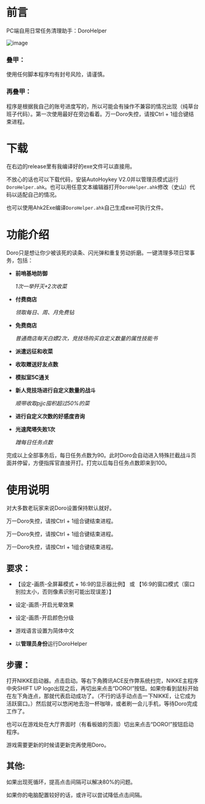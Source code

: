 # 前言

PC端自用日常任务清理助手：DoroHelper

![image](https://github.com/kyokakawaii/DoroHelper/blob/main/preview.png)


### 叠甲：

使用任何脚本程序均有封号风险，请谨慎。

### 再叠甲：

程序是根据我自己的账号进度写的，所以可能会有操作不兼容的情况出现（纯草台班子代码）。第一次使用最好在旁边看着。万一Doro失控，请按Ctrl + 1组合键结束进程。


# 下载

在右边的release里有我编译好的exe文件可以直接用。

不放心的话也可以下载代码，安装AutoHoykey V2.0并以管理员模式运行`DoroHelper.ahk`。也可以用任意文本编辑器打开`DoroHelper.ahk`修改（史山）代码以适配自己的情况。

也可以使用Ahk2Exe编译`DoroHelper.ahk`自己生成exe可执行文件。


# 功能介绍

  Doro只是想让你少被该死的读条、闪光弹和重复劳动折磨。一键清理多项日常事务，包括：
  
- **前哨基地防御**
  
  _1次一举歼灭+2次收菜_
  
- **付费商店**
  
  _领取每日、周、月免费钻_
  
- **免费商店**
  
  _普通商店每天白嫖2次，竞技场购买自定义数量的属性技能书_

- **派遣远征和收菜**
  
- **收取赠送好友点数**
  
- **模拟室5C通关**
  
- **新人竞技场进行自定义数量的战斗**
  
  _顺带收取pjjc囤积超过50%的菜_

- **进行自定义次数的好感度咨询**
  
- **光速爬塔失败1次**
  
  _蹭每日任务点数_

完成以上全部事务后，每日任务点数为90。此时Doro会自动进入特殊拦截战斗页面并停留，方便指挥官直接开打。打完以后每日任务点数即来到100。

# 使用说明

对大多数老玩家来说Doro设置保持默认就好。

万一Doro失控，请按Ctrl + 1组合键结束进程。

万一Doro失控，请按Ctrl + 1组合键结束进程。

万一Doro失控，请按Ctrl + 1组合键结束进程。

## 要求：

- 【设定-画质-全屏幕模式 + 16:9的显示器比例】   或    【16:9的窗口模式（窗口别拉太小，否则像素识别可能出现误差）】

- 设定-画质-开启光晕效果

- 设定-画质-开启颜色分级
  
- 游戏语言设置为简体中文
  
- 以**管理员身份**运行DoroHelper

## 步骤：

打开NIKKE启动器。点击启动。等右下角腾讯ACE反作弊系统扫完，NIKKE主程序中央SHIFT UP logo出现之后，再切出来点击“DORO!”按钮。如果你看到鼠标开始在左下角连点，那就代表启动成功了。（不行的话手动点击一下NIKKE，让它成为活跃窗口。）然后就可以悠闲地去泡一杯咖啡，或者刷一会儿手机，等待Doro完成工作了。

也可以在游戏处在大厅界面时（有看板娘的页面）切出来点击“DORO!”按钮启动程序。

游戏需要更新的时候请更新完再使用Doro。

## 其他:

如果出现死循环，提高点击间隔可以解决80%的问题。

如果你的电脑配置较好的话，或许可以尝试降低点击间隔。
